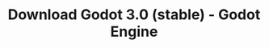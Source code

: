 ---
# Generated by /tools/generators/src/download_archive_generator !!! do not edit by hand !!!
title: 'Download Godot 3.0 (stable) - Godot Engine'
type: 'download/archive'
name: '3.0'
flavor: 'stable'
release_date: '2018-01-29T02:00:00-00:00'
release_notes: 'article/godot-3-0-released/'
primaryPlatforms:
  - 'android.apk'
  - 'macos.universal'
  - 'windows.64'
  - 'linux_server.headless.64'
  - 'web'
  - 'templates'
links:
  android.apk:
    name: 'android.apk'
    title: 'Android'
    caption: 'Universal APK (ARM64 + ARMv7 + x86_64 + x86)'
    tags:
      - 'APK download'
      - 'ARM64/v7'
      - 'x86 (64 & 32 bit)'
    hosts:
      github_builds:
        regular: 'https://github.com/godotengine/godot-builds/releases/download/3.0-stable/Godot_v3.0-stable_android_editor.apk'
        mono: '#'
      github:
        regular: 'https://github.com/godotengine/godot/releases/download/3.0-stable/Godot_v3.0-stable_android_editor.apk'
        mono: '#'
  macos.universal:
    name: 'macos.universal'
    title: 'macOS'
    caption: 'Universal (x86_64 + Apple Silicon)'
    tags:
      - 'Intel/Apple Silicon'
      - '64 bit'
    hosts:
      github_builds:
        regular: 'https://github.com/godotengine/godot-builds/releases/download/3.0-stable/Godot_v3.0-stable_osx.universal.zip'
        mono: 'https://github.com/godotengine/godot-builds/releases/download/3.0-stable/Godot_v3.0-stable_mono_osx.universal.zip'
      github:
        regular: 'https://github.com/godotengine/godot/releases/download/3.0-stable/Godot_v3.0-stable_osx.universal.zip'
        mono: 'https://github.com/godotengine/godot/releases/download/3.0-stable/Godot_v3.0-stable_mono_osx.universal.zip'
  windows.64:
    name: 'windows.64'
    title: 'Windows'
    caption: 'Standard (x86_64)'
    tags:
      - '64 bit'
    hosts:
      github_builds:
        regular: 'https://github.com/godotengine/godot-builds/releases/download/3.0-stable/Godot_v3.0-stable_win64.exe.zip'
        mono: 'https://github.com/godotengine/godot-builds/releases/download/3.0-stable/Godot_v3.0-stable_mono_win64.zip'
      github:
        regular: 'https://github.com/godotengine/godot/releases/download/3.0-stable/Godot_v3.0-stable_win64.exe.zip'
        mono: 'https://github.com/godotengine/godot/releases/download/3.0-stable/Godot_v3.0-stable_mono_win64.zip'
  linux_server.headless.64:
    name: 'linux_server.headless.64'
    title: 'Linux Server'
    caption: 'Headless (x86_64)'
    tags:
      - '64 bit'
      - 'Headless'
    hosts:
      github_builds:
        regular: 'https://github.com/godotengine/godot-builds/releases/download/3.0-stable/Godot_v3.0-stable_linux_headless.64.zip'
        mono: 'https://github.com/godotengine/godot-builds/releases/download/3.0-stable/Godot_v3.0-stable_mono_linux_headless_64.zip'
      github:
        regular: 'https://github.com/godotengine/godot/releases/download/3.0-stable/Godot_v3.0-stable_linux_headless.64.zip'
        mono: 'https://github.com/godotengine/godot/releases/download/3.0-stable/Godot_v3.0-stable_mono_linux_headless_64.zip'
  web:
    name: 'web'
    title: 'Web editor'
    caption: ''
    tags:
      - 'Self-hosted'
      - 'Cross-platform'
    hosts:
      github_builds:
        regular: 'https://github.com/godotengine/godot-builds/releases/download/3.0-stable/Godot_v3.0-stable_web_editor.zip'
        mono: '#'
      github:
        regular: 'https://github.com/godotengine/godot/releases/download/3.0-stable/Godot_v3.0-stable_web_editor.zip'
        mono: '#'
  linux.64:
    name: 'linux.64'
    title: 'Linux'
    caption: 'Standard (x86_64)'
    tags:
      - '64 bit'
    hosts:
      github_builds:
        regular: 'https://github.com/godotengine/godot-builds/releases/download/3.0-stable/Godot_v3.0-stable_x11.64.zip'
        mono: 'https://github.com/godotengine/godot-builds/releases/download/3.0-stable/Godot_v3.0-stable_mono_x11_64.zip'
      github:
        regular: 'https://github.com/godotengine/godot/releases/download/3.0-stable/Godot_v3.0-stable_x11.64.zip'
        mono: 'https://github.com/godotengine/godot/releases/download/3.0-stable/Godot_v3.0-stable_mono_x11_64.zip'
  linux.32:
    name: 'linux.32'
    title: 'Linux'
    caption: 'Standard (x86)'
    tags:
      - '32 bit'
    hosts:
      github_builds:
        regular: 'https://github.com/godotengine/godot-builds/releases/download/3.0-stable/Godot_v3.0-stable_x11.32.zip'
        mono: 'https://github.com/godotengine/godot-builds/releases/download/3.0-stable/Godot_v3.0-stable_mono_x11_32.zip'
      github:
        regular: 'https://github.com/godotengine/godot/releases/download/3.0-stable/Godot_v3.0-stable_x11.32.zip'
        mono: 'https://github.com/godotengine/godot/releases/download/3.0-stable/Godot_v3.0-stable_mono_x11_32.zip'
  windows.32:
    name: 'windows.32'
    title: 'Windows'
    caption: 'Standard (x86)'
    tags:
      - '32 bit'
    hosts:
      github_builds:
        regular: 'https://github.com/godotengine/godot-builds/releases/download/3.0-stable/Godot_v3.0-stable_win32.exe.zip'
        mono: 'https://github.com/godotengine/godot-builds/releases/download/3.0-stable/Godot_v3.0-stable_mono_win32.zip'
      github:
        regular: 'https://github.com/godotengine/godot/releases/download/3.0-stable/Godot_v3.0-stable_win32.exe.zip'
        mono: 'https://github.com/godotengine/godot/releases/download/3.0-stable/Godot_v3.0-stable_mono_win32.zip'
  linux_server.64:
    name: 'linux_server.64'
    title: 'Linux Server'
    caption: 'Standard (x86_64)'
    tags:
      - '64 bit'
    hosts:
      github_builds:
        regular: 'https://github.com/godotengine/godot-builds/releases/download/3.0-stable/Godot_v3.0-stable_linux_server.64.zip'
        mono: 'https://github.com/godotengine/godot-builds/releases/download/3.0-stable/Godot_v3.0-stable_mono_linux_server_64.zip'
      github:
        regular: 'https://github.com/godotengine/godot/releases/download/3.0-stable/Godot_v3.0-stable_linux_server.64.zip'
        mono: 'https://github.com/godotengine/godot/releases/download/3.0-stable/Godot_v3.0-stable_mono_linux_server_64.zip'
  aar_library:
    name: 'aar_library'
    title: 'AAR library'
    caption: ''
    tags:
      - 'Android plugins'
      - 'Java'
      - 'Kotlin'
    hosts:
      github_builds:
        regular: 'https://github.com/godotengine/godot-builds/releases/download/3.0-stable/godot-lib.3.0.stable.release.aar'
        mono: 'https://github.com/godotengine/godot-builds/releases/download/3.0-stable/godot-lib.3.0.stable.mono.release.aar'
      github:
        regular: 'https://github.com/godotengine/godot/releases/download/3.0-stable/godot-lib.3.0.stable.release.aar'
        mono: 'https://github.com/godotengine/godot/releases/download/3.0-stable/godot-lib.3.0.stable.mono.release.aar'
  templates:
    name: 'templates'
    title: 'Export templates'
    caption: ''
    tags:
      - 'Used to export your games to all supported platforms'
    hosts:
      github_builds:
        regular: 'https://github.com/godotengine/godot-builds/releases/download/3.0-stable/Godot_v3.0-stable_export_templates.tpz'
        mono: 'https://github.com/godotengine/godot-builds/releases/download/3.0-stable/Godot_v3.0-stable_mono_export_templates.tpz'
      github:
        regular: 'https://github.com/godotengine/godot/releases/download/3.0-stable/Godot_v3.0-stable_export_templates.tpz'
        mono: 'https://github.com/godotengine/godot/releases/download/3.0-stable/Godot_v3.0-stable_mono_export_templates.tpz'
---